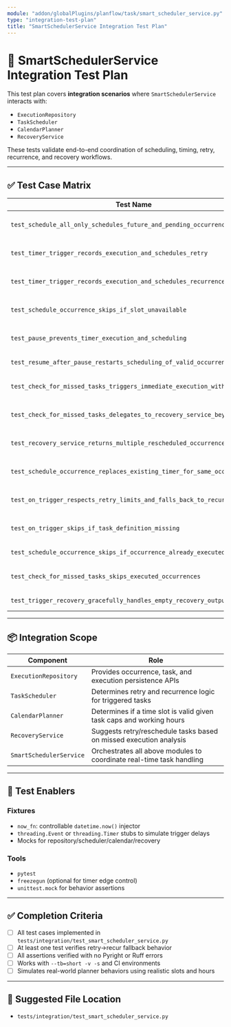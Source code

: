 ```yaml
---
module: "addon/globalPlugins/planflow/task/smart_scheduler_service.py"
type: "integration-test-plan"
title: "SmartSchedulerService Integration Test Plan"
---
```


# 🧪 SmartSchedulerService Integration Test Plan

This test plan covers **integration scenarios** where `SmartSchedulerService` interacts with:

- `ExecutionRepository`
- `TaskScheduler`
- `CalendarPlanner`
- `RecoveryService`

These tests validate end-to-end coordination of scheduling, timing, retry, recurrence, and recovery workflows.

---

## ✅ Test Case Matrix

| Test Name | Description |
|-----------|-------------|
| `test_schedule_all_only_schedules_future_and_pending_occurrences` | Verifies that `schedule_all()` only schedules future `TaskOccurrence`s that are not already marked as "done". |
| `test_timer_trigger_records_execution_and_schedules_retry` | Simulates a timer firing and checks that the task is marked done and a retry `TaskOccurrence` is generated and scheduled. |
| `test_timer_trigger_records_execution_and_schedules_recurrence` | Validates that when retry is not applicable but recurrence is present, a new occurrence is scheduled based on recurrence rules. |
| `test_schedule_occurrence_skips_if_slot_unavailable` | Ensures `schedule_occurrence()` does not create timers for occurrences in invalid time slots. |
| `test_pause_prevents_timer_execution_and_scheduling` | Verifies that paused state prevents all scheduling, including future and missed tasks. |
| `test_resume_after_pause_restarts_scheduling_of_valid_occurrences` | Ensures that calling `start()` after pause reschedules all future valid `TaskOccurrence`s. |
| `test_check_for_missed_tasks_triggers_immediate_execution_within_grace` | Simulates a task missed by less than `_RECOVERY_GRACE_SECONDS` and confirms it's triggered immediately. |
| `test_check_for_missed_tasks_delegates_to_recovery_service_beyond_grace` | Ensures tasks missed beyond grace are passed to `RecoveryService.recover_missed_occurrences`. |
| `test_recovery_service_returns_multiple_rescheduled_occurrences` | Simulates `RecoveryService` returning multiple retry/recurred occurrences and verifies they’re all scheduled. |
| `test_schedule_occurrence_replaces_existing_timer_for_same_occurrence` | Ensures previously scheduled timers for the same `TaskOccurrence` are replaced to avoid duplicate triggers. |
| `test_on_trigger_respects_retry_limits_and_falls_back_to_recurrence` | Confirms that if retry is not allowed or exhausted, recurrence is attempted as fallback. |
| `test_on_trigger_skips_if_task_definition_missing` | Ensures that if a task definition is no longer available in `ExecutionRepository`, no scheduling is attempted. |
| `test_schedule_occurrence_skips_if_occurrence_already_executed` | Validates that `schedule_occurrence()` checks for completion before scheduling. |
| `test_check_for_missed_tasks_skips_executed_occurrences` | Ensures that missed check skips already "done" occurrences even if their time has passed. |
| `test_trigger_recovery_gracefully_handles_empty_recovery_output` | Validates that recovery returns empty list without raising or attempting to schedule. |

---

## 📦 Integration Scope

| Component             | Role                                                                 |
|-----------------------|----------------------------------------------------------------------|
| `ExecutionRepository` | Provides occurrence, task, and execution persistence APIs            |
| `TaskScheduler`       | Determines retry and recurrence logic for triggered tasks            |
| `CalendarPlanner`     | Determines if a time slot is valid given task caps and working hours |
| `RecoveryService`     | Suggests retry/reschedule tasks based on missed execution analysis   |
| `SmartSchedulerService` | Orchestrates all above modules to coordinate real-time task handling |

---

## 🧪 Test Enablers

### Fixtures
- `now_fn`: controllable `datetime.now()` injector
- `threading.Event` or `threading.Timer` stubs to simulate trigger delays
- Mocks for repository/scheduler/calendar/recovery

### Tools
- `pytest`
- `freezegun` (optional for timer edge control)
- `unittest.mock` for behavior assertions

---

## ✅ Completion Criteria

- [ ] All test cases implemented in `tests/integration/test_smart_scheduler_service.py`
- [ ] At least one test verifies retry→recur fallback behavior
- [ ] All assertions verified with no Pyright or Ruff errors
- [ ] Works with `--tb=short -v -s` and CI environments
- [ ] Simulates real-world planner behaviors using realistic slots and hours

---

## 📂 Suggested File Location

- `tests/integration/test_smart_scheduler_service.py`

